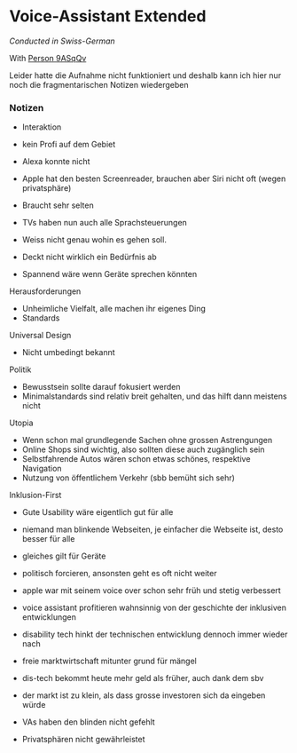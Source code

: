 # Voice-Assistant Extended
*Conducted in Swiss-German*

With [Person 9ASqQv](data/people/Person%209ASqQv.md)

Leider hatte die Aufnahme nicht funktioniert und deshalb kann ich hier nur noch die fragmentarischen Notizen wiedergeben

### Notizen
- Interaktion
- kein Profi auf dem Gebiet
- Alexa konnte nicht 

- Apple hat den besten Screenreader, brauchen aber Siri nicht oft (wegen privatsphäre)
- Braucht sehr selten
- TVs haben nun auch alle Sprachsteuerungen
- Weiss nicht genau wohin es gehen soll.
- Deckt nicht wirklich ein Bedürfnis ab
- Spannend wäre wenn Geräte sprechen könnten

Herausforderungen
- Unheimliche Vielfalt, alle machen ihr eigenes Ding
- Standards

Universal Design
- Nicht umbedingt bekannt

Politik
- Bewusstsein sollte darauf fokusiert werden
- Minimalstandards sind relativ breit gehalten, und das hilft dann meistens nicht

Utopia
- Wenn schon mal grundlegende Sachen ohne grossen Astrengungen 
- Online Shops sind wichtig, also sollten diese auch zugänglich sein
- Selbstfahrende Autos wären schon etwas schönes, respektive Navigation
- Nutzung von öffentlichem Verkehr (sbb bemüht sich sehr)

Inklusion-First
- Gute Usability wäre eigentlich gut für alle
- niemand man blinkende Webseiten, je einfacher die Webseite ist, desto besser für alle
- gleiches gilt für Geräte

- politisch forcieren, ansonsten geht es oft nicht weiter
- apple war mit seinem voice over schon sehr früh und stetig verbessert

- voice assistant profitieren wahnsinnig von der geschichte der inklusiven entwicklungen
- disability tech hinkt der technischen entwicklung dennoch immer wieder nach

- freie marktwirtschaft mitunter grund für mängel
- dis-tech bekommt heute mehr geld als früher, auch dank dem sbv
- der markt ist zu klein, als dass grosse investoren sich da eingeben würde

- VAs haben den blinden nicht gefehlt
- Privatsphären nicht gewährleistet